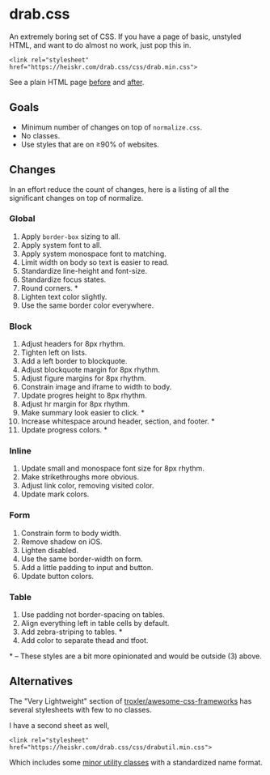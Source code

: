 # drab.css

An extremely boring set of CSS.
If you have a page of basic, unstyled HTML, and want to do almost no work, just pop this in.

`<link rel="stylesheet" href="https://heiskr.com/drab.css/css/drab.min.css">`

See a plain HTML page [before](https://heiskr.com/drab.css/demo/before) and [after](https://heiskr.com/drab.css/demo/after).

## Goals

- Minimum number of changes on top of `normalize.css`.
- No classes.
- Use styles that are on ≥90% of websites.

## Changes

In an effort reduce the count of changes, here is a listing of all the significant changes on top of normalize.

### Global

1. Apply `border-box` sizing to all.
2. Apply system font to all.
3. Apply system monospace font to matching.
4. Limit width on body so text is easier to read.
5. Standardize line-height and font-size.
6. Standardize focus states.
7. Round corners. \*
8. Lighten text color slightly.
9. Use the same border color everywhere.

### Block

1. Adjust headers for 8px rhythm.
2. Tighten left on lists.
3. Add a left border to blockquote.
4. Adjust blockquote margin for 8px rhythm.
5. Adjust figure margins for 8px rhythm.
6. Constrain image and iframe to width to body.
7. Update progres height to 8px rhythm.
8. Adjust hr margin for 8px rhythm.
9. Make summary look easier to click. \*
10. Increase whitespace around header, section, and footer. \*
11. Update progress colors. \*

### Inline

1. Update small and monospace font size for 8px rhythm.
2. Make strikethroughs more obvious.
3. Adjust link color, removing visited color.
4. Update mark colors.

### Form

1. Constrain form to body width.
2. Remove shadow on iOS.
3. Lighten disabled.
4. Use the same border-width on form.
5. Add a little padding to input and button.
6. Update button colors.

### Table

1. Use padding not border-spacing on tables.
2. Align everything left in table cells by default.
3. Add zebra-striping to tables. \*
4. Add color to separate thead and tfoot.

\* – These styles are a bit more opinionated and would be outside (3) above.

## Alternatives

The "Very Lightweight" section of [troxler/awesome-css-frameworks](https://github.com/troxler/awesome-css-frameworks#very-lightweight) has several stylesheets with few to no classes.

I have a second sheet as well,

`<link rel="stylesheet" href="https://heiskr.com/drab.css/css/drabutil.min.css">`

Which includes some [minor utility classes](https://github.com/heiskr/drab.css/blob/master/css/drabutil.partial.css) with a standardized name format.
